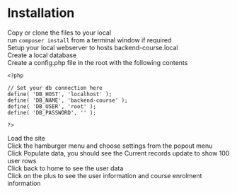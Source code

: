 # Installation  
Copy or clone the files to your local  
run `composer install` from a terminal window if required  
Setup your local webserver to hosts backend-course.local  
Create a local database  
Create a config.php file in the root with the following contents  

```
<?php

// Set your db connection here
define( 'DB_HOST', 'localhost' );
define( 'DB_NAME', 'backend-course' );
define( 'DB_USER', 'root' );
define( 'DB_PASSWORD', '' );

?>
```

Load the site  
Click the hamburger menu and choose settings from the popout menu  
Click Populate data, you should see the Current records update to show 100 user rows  
Click back to home to see the user data  
Click on the plus to see the user information and course enrolment information  